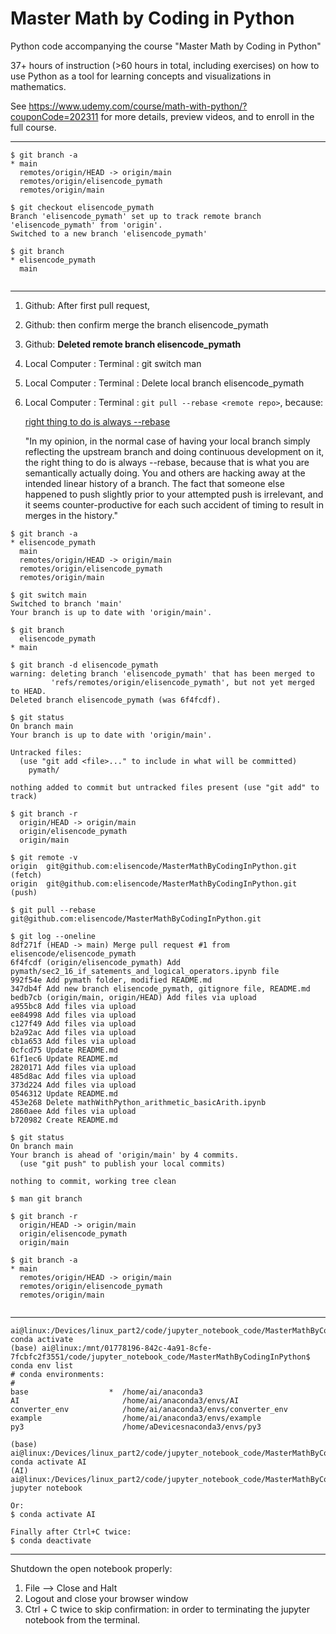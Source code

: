 # Master Math by Coding in Python
Python code accompanying the course "Master Math by Coding in Python"

37+ hours of instruction (>60 hours in total, including exercises) on how to use Python as a tool for learning concepts and visualizations in mathematics.

See https://www.udemy.com/course/math-with-python/?couponCode=202311 for more details, preview videos, and to enroll in the full course.

---

```
$ git branch -a
* main
  remotes/origin/HEAD -> origin/main
  remotes/origin/elisencode_pymath
  remotes/origin/main
  
$ git checkout elisencode_pymath
Branch 'elisencode_pymath' set up to track remote branch 'elisencode_pymath' from 'origin'.
Switched to a new branch 'elisencode_pymath'

$ git branch
* elisencode_pymath
  main
  
```

---

1. Github: After first pull request, 

2. Github: then confirm merge the branch elisencode_pymath

3. Github: **Deleted remote branch elisencode_pymath**

4. Local Computer : Terminal : git switch man

5. Local Computer : Terminal : Delete local branch elisencode_pymath

6. Local Computer : Terminal : `git pull --rebase <remote repo>`, because:

   

   [right thing to do is always --rebase](https://stackoverflow.com/questions/2472254/when-should-i-use-git-pull-rebase)

   "In my opinion, in the normal case of having your local branch simply reflecting the upstream branch and doing continuous development on it, the right thing to do is always --rebase, because that is what you are semantically actually doing. You and others are hacking away at the intended linear history of a branch. The fact that someone else happened to push slightly prior to your attempted push is irrelevant, and it seems counter-productive for each such accident of timing to result in merges in the history."

   

```
$ git branch -a
* elisencode_pymath
  main
  remotes/origin/HEAD -> origin/main
  remotes/origin/elisencode_pymath
  remotes/origin/main

$ git switch main
Switched to branch 'main'
Your branch is up to date with 'origin/main'.

$ git branch
  elisencode_pymath
* main

$ git branch -d elisencode_pymath 
warning: deleting branch 'elisencode_pymath' that has been merged to
         'refs/remotes/origin/elisencode_pymath', but not yet merged to HEAD.
Deleted branch elisencode_pymath (was 6f4fcdf).

$ git status
On branch main
Your branch is up to date with 'origin/main'.

Untracked files:
  (use "git add <file>..." to include in what will be committed)
	pymath/

nothing added to commit but untracked files present (use "git add" to track)

$ git branch -r
  origin/HEAD -> origin/main
  origin/elisencode_pymath
  origin/main

$ git remote -v
origin	git@github.com:elisencode/MasterMathByCodingInPython.git (fetch)
origin	git@github.com:elisencode/MasterMathByCodingInPython.git (push)

$ git pull --rebase git@github.com:elisencode/MasterMathByCodingInPython.git

$ git log --oneline
8df271f (HEAD -> main) Merge pull request #1 from elisencode/elisencode_pymath
6f4fcdf (origin/elisencode_pymath) Add pymath/sec2_16_if_satements_and_logical_operators.ipynb file
992f54e Add pymath folder, modified README.md
347db4f Add new branch elisencode_pymath, gitignore file, README.md
bedb7cb (origin/main, origin/HEAD) Add files via upload
a955bc8 Add files via upload
ee84998 Add files via upload
c127f49 Add files via upload
b2a92ac Add files via upload
cb1a653 Add files via upload
0cfcd75 Update README.md
61f1ec6 Update README.md
2820171 Add files via upload
485d8ac Add files via upload
373d224 Add files via upload
0546312 Update README.md
453e268 Delete mathWithPython_arithmetic_basicArith.ipynb
2860aee Add files via upload
b720982 Create README.md

$ git status
On branch main
Your branch is ahead of 'origin/main' by 4 commits.
  (use "git push" to publish your local commits)

nothing to commit, working tree clean

$ man git branch

$ git branch -r
  origin/HEAD -> origin/main
  origin/elisencode_pymath
  origin/main

$ git branch -a
* main
  remotes/origin/HEAD -> origin/main
  remotes/origin/elisencode_pymath
  remotes/origin/main


```

---

```
ai@linux:/Devices/linux_part2/code/jupyter_notebook_code/MasterMathByCodingInPython$ conda activate
(base) ai@linux:/mnt/01778196-842c-4a91-8cfe-7fcbfc2f3551/code/jupyter_notebook_code/MasterMathByCodingInPython$ conda env list
# conda environments:
#
base                  *  /home/ai/anaconda3
AI                       /home/ai/anaconda3/envs/AI
converter_env            /home/ai/anaconda3/envs/converter_env
example                  /home/ai/anaconda3/envs/example
py3                      /home/aDevicesnaconda3/envs/py3

(base) ai@linux:/Devices/linux_part2/code/jupyter_notebook_code/MasterMathByCodingInPython$ conda activate AI
(AI) ai@linux:/Devices/linux_part2/code/jupyter_notebook_code/MasterMathByCodingIde/MasterMathByCodingInPython$ jupyter notebook

Or: 
$ conda activate AI

Finally after Ctrl+C twice:
$ conda deactivate
```

---

Shutdown the open notebook properly:

1. File --> Close and Halt
2. Logout and close your browser window
3. Ctrl + C twice to skip confirmation: in order to terminating the jupyter notebook from the terminal.


